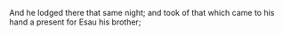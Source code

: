 And he lodged there that same night; and took of that which came to his hand a present for Esau his brother;
